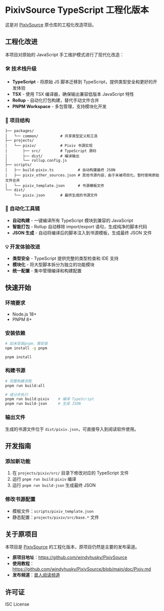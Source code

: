 # PixivSource TypeScript 工程化版本

这是对 [PixivSource](https://github.com/windyhusky/PixivSource) 原仓库的工程化改造项目。

## 工程化改进

本项目对原始的 JavaScript 手工维护模式进行了现代化改造：

### 🛠 技术栈升级
- **TypeScript** - 将原始 JS 脚本迁移到 TypeScript，提供类型安全和更好的开发体验
- **TSX** - 使用 TSX 编译器，确保输出兼容低版本 JavaScript 特性
- **Rollup** - 自动化打包构建，替代手动文件合并
- **PNPM Workspace** - 多包管理，支持模块化开发

### 📁 项目结构
```
├── packages/
│   └── common/          # 共享类型定义和工具
├── projects/
│   └── pixiv/           # Pixiv 书源实现
│       ├── src/         # TypeScript 源码
│       ├── dist/        # 编译输出
│       └── rollup.config.js
├── scripts/
│   ├── build-pixiv.ts           # 自动构建最终 JSON
│   ├── pixiv_other_sources.json # 其他书源内容，由于未被项目化，暂时使用原始文件合并
│   └── pixiv_template.json      # 书源模板文件
└── dist/
    └── pixiv.json       # 最终生成的书源文件
```

### 🔧 自动化工具链
- **自动构建** - 一键编译所有 TypeScript 模块到兼容的 JavaScript
- **智能打包** - Rollup 自动移除 import/export 语句，生成纯净的脚本代码
- **JSON 生成** - 自动将编译后的脚本注入到书源模板，生成最终 JSON 文件

### 💡 开发体验改进
- **类型安全** - TypeScript 提供完整的类型检查和 IDE 支持
- **模块化** - 将大型脚本拆分为独立的功能模块
- **统一配置** - 集中管理编译和构建配置

## 快速开始

### 环境要求
- Node.js 18+
- PNPM 8+

### 安装依赖
```bash
# 如未安装pnpm，需安装
npm install -g pnpm

pnpm install
```

### 构建书源
```bash
# 完整构建流程
pnpm run build:all

# 或分步执行
pnpm run build:pixiv    # 编译 TypeScript
pnpm run build-json     # 生成 JSON
```

### 输出文件
生成的书源文件位于 `dist/pixiv.json`，可直接导入到阅读软件使用。

## 开发指南

### 添加新功能
1. 在 `projects/pixiv/src/` 目录下修改对应的 TypeScript 文件
2. 运行 `pnpm run build:pixiv` 编译
3. 运行 `pnpm run build-json` 生成最终 JSON

### 修改书源配置
- 模板文件：`scripts/pixiv_template.json`
- 静态配置：`projects/pixiv/src/base.*` 文件

## 关于原项目

本项目是 [PixivSource](https://github.com/windyhusky/PixivSource) 的工程化版本，原项目仍然是主要的发布渠道。

- **原项目地址**：https://github.com/windyhusky/PixivSource
- **使用教程**：https://github.com/windyhusky/PixivSource/blob/main/doc/Pixiv.md
- **发布频道**：[兽人阅读频道](https://t.me/FurryReading)

## 许可证

ISC License